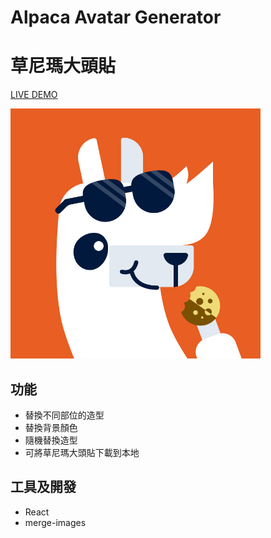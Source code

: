 # Alpaca Avatar Generator

# 草尼瑪大頭貼

[LIVE DEMO](https://wlcharlie.github.io/avatar-changer/)

<img src="./image.png" width="400">

## 功能

- 替換不同部位的造型
- 替換背景顏色
- 隨機替換造型
- 可將草尼瑪大頭貼下載到本地

## 工具及開發

- React
- merge-images
